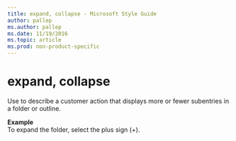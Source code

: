 ```yaml
---
title: expand, collapse - Microsoft Style Guide
author: pallep
ms.author: pallep
ms.date: 11/19/2016
ms.topic: article
ms.prod: non-product-specific
---
```


# expand, collapse

Use to describe a customer action that displays more or fewer subentries in a folder or outline. 

**Example**  
To expand the folder, select the plus sign (+).
